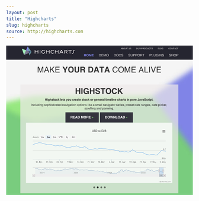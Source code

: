```yaml
---
layout: post
title: "Highcharts"
slug: highcharts
source: http://highcharts.com
---
```


<img src="/screenshots/highcharts.png">
